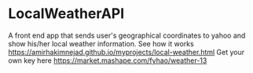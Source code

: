 # LocalWeatherAPI
A front end app that sends user's geographical coordinates to yahoo and show his/her local weather information.
See how it works https://amirhakimnejad.github.io/myprojects/local-weather.html
Get your own key here https://market.mashape.com/fyhao/weather-13 
